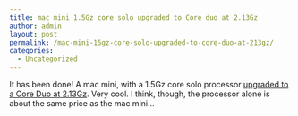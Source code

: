 ```yaml
---
title: mac mini 1.5Gz core solo upgraded to Core duo at 2.13Gz
author: admin
layout: post
permalink: /mac-mini-15gz-core-solo-upgraded-to-core-duo-at-213gz/
categories:
  - Uncategorized
---
```

It has been done! A mac mini, with a 1.5Gz core solo processor [upgraded to a Core Duo at 2.13Gz][1]. Very cool. I think, though, the processor alone is about the same price as the mac mini&#8230;

 [1]: http://www.xtremesystems.org/forums/showthread.php?t=91459